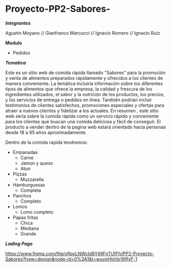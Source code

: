 # Proyecto-PP2-Sabores-

___Integrantes___

Agustin Moyano
// Gianfranco Marcucci
// Ignacio Romero
// Ignacio Ruiz

__Modulo__

- Pedidos

___Tematica___

Este es un sitio web de comida rápida llamado "Sabores" para la promoción y venta de alimentos preparados rápidamente y ofrecidos a los clientes de manera conveniente. La temática incluiría información sobre los diferentes tipos de alimentos que ofrece la empresa, la calidad y frescura de los ingredientes utilizados, el sabor y la nutrición de los productos, los precios, y los servicios de entrega o pedidos en línea. También podrían incluir testimonios de clientes satisfechos, promociones especiales y ofertas para atraer a nuevos clientes y fidelizar a los actuales. En resumen , este sitio web sería sobre la comida rápida como un servicio rápido y conveniente para los clientes que buscan una comida deliciosa y fácil de conseguir. El producto a vender dentro de la pagina web estará orientado hacia personas desde 18 a 65 años aproximadamente.

Dentro de la comida rapida tendremos:

- Empanadas
  - Carne
  - Jamon y queso
  - Atun
- Pizzas
  - Muzzarella
- Hamburguesas
  - Completa
- Panchos
  - Completo
- Lomos
  - Lomo completo
- Papas fritas
  - Chica
  - Mediana
  - Grande

___Lading Page___

https://www.figma.com/file/oflpvLNWcId8Y49FnTUfFh/PP2-Proyecto-Sabores?type=design&node-id=0%3A1&t=wuvoHtjjrbrWfIyF-1
